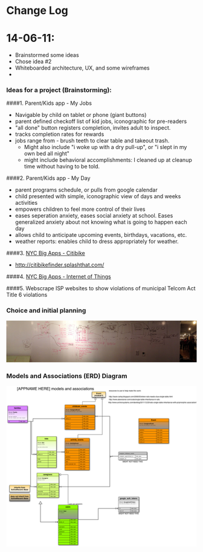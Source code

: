 
Change Log
========

# 14-06-11:

* Brainstormed some ideas
* Chose idea #2
* Whiteboarded architecture, UX, and some wireframes
* 
### Ideas for a project (Brainstorming):


####1. Parent/Kids app - My Jobs 
* Navigable by child on tablet or phone (giant buttons)
* parent defined checkoff list of kid jobs, iconographic for pre-readers
* "all done" button registers completion, invites adult to inspect. 
* tracks completion rates for rewards
* jobs range from - brush teeth to clear table and takeout trash. 
	* Might also include "i woke up with a dry pull-up", or "i slept in my own bed all night"
	* might include behavioral accomplishments: I cleaned up at cleanup time without having to be told. 

####2. Parent/Kids app - My Day
* parent programs schedule, or pulls from google calendar
* child presented with simple, iconographic view of days and weeks activities
* empowers children to feel more control of their lives
* eases seperation anxiety, eases social anxiety at school. Eases generalized anxiety about not knowing what is going to happen each day
* allows child to anticipate upcoming events, birthdays, vacations, etc. 
* weather reports: enables child to dress appropriately for weather. 

####3. [NYC Big Apps - Citibike](http://citibikefinder.splashthat.com/)
* http://citibikefinder.splashthat.com/

####4. [NYC Big Apps - Internet of Things](http://streetiq.splashthat.com/)

####5. Webscrape ISP websites to show violations of municipal Telcom Act Title 6 violations

### Choice and initial planning
![whiteboard](/admin/images/2014-16-11_white_board-300px_tall.jpg)

### Models and Associations (ERD) Diagram
![Models and Associations (ERD) Diagram](/admin/images/14-06-11_models_and_associations.png)